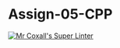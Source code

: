 # Assign-05-CPP
[![Mr Coxall's Super Linter](https://github.com/ICS3UC-Programming-ChanellaK/Assign-05-CPP/workflows/Mr%20Coxall's%20Super%20Linter/badge.svg)](https://github.com/ICS3UC-Programming-ChanellaK/Assign-05-CPP/actions/)
